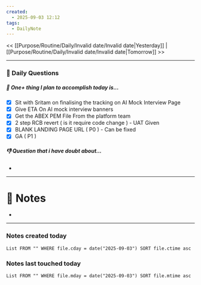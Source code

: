 ```yaml
---
created:
  - 2025-09-03 12:12
tags:
  - DailyNote
---
```

 << [[Purpose/Routine/Daily/Invalid date/Invalid date|Yesterday]] | [[Purpose/Routine/Daily/Invalid date/Invalid date|Tomorrow]] >>

---
### 📅 Daily Questions

##### 🚀 One+ thing I plan to accomplish today is...
- [x] Sit with Sritam on finalising the tracking on AI Mock Interview Page
- [x] Give ETA On AI mock interview banners 
- [x] Get the ABEX PEM File From the platform team 
- [x] 2 step RCB revert ( is it require code change ) - UAT Given
- [x] BLANK LANDING PAGE URL ( P0 ) - Can be fixed 
- [x] GA ( P1 )

##### 👎 Question that i have doubt about...
- 

---
# 📝 Notes

- 
---
### Notes created today
```dataview
List FROM "" WHERE file.cday = date("2025-09-03") SORT file.ctime asc
```

### Notes last touched today
```dataview
List FROM "" WHERE file.mday = date("2025-09-03") SORT file.mtime asc
```